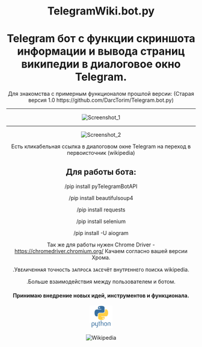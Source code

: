 # <div align="center">TelegramWiki.bot.py</div>

<h1 align="center">Telegram бот с функции скриншота информации и вывода страниц википедии в диалоговое окно Telegram.</h1>
<div align="center">
Для знакомства с примерным функционалом прошлой версии:
(Старая версия 1.0 https://github.com/DarcTorim/Telegram.bot.py)

---


![Screenshot_1](https://user-images.githubusercontent.com/124584927/220329927-1977a159-2b9c-4621-8f0b-e2bf3f537a48.png)

---

![Screenshot_2](https://user-images.githubusercontent.com/124584927/220329933-eb038c0c-ebc5-451a-a442-5bba37874786.png)

Есть кликабельная ссылка в диалоговом окне Telegram на переход в первоисточник (wikipedia)





<h2>Для работы бота:</h2>

/pip install pyTelegramBotAPI

/pip install beautifulsoup4

/pip install requests

/pip install selenium

/pip install -U aiogram

Так же для работы нужен Chrome Driver - https://chromedriver.chromium.org/
Качаем согласно вашей версии Хрома.


.Уʙᴇᴧичᴇннᴀя ᴛ᧐чн᧐ᴄᴛь зᴀᴨᴩ᧐ᴄᴀ зᴀᴄᴇчёᴛ ʙнуᴛᴩᴇннᴇᴦ᧐ ᴨ᧐иᴄᴋᴀ wikipedia.

.Больше взаимодействия между пользователем и ботом.


<h4>Принимаю внедрение новых идей, инструментов и функционала.</h4>
</div>


<div align="center">
<img src="https://raw.githubusercontent.com/devicons/devicon/62199a961a26c9c93743e991b9955c7f84ad31ca/icons/python/python-original-wordmark.svg" class="deleted asset" style="width: 60px; height: 60px;">

![Wikipedia](https://img.shields.io/badge/Wikipedia-%23000000.svg?style=for-the-badge&logo=wikipedia&logoColor=white)
</div>
